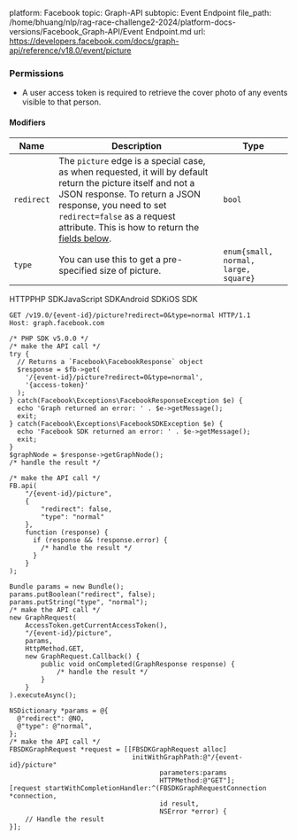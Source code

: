 platform: Facebook
topic: Graph-API
subtopic: Event Endpoint
file_path: /home/bhuang/nlp/rag-race-challenge2-2024/platform-docs-versions/Facebook_Graph-API/Event Endpoint.md
url: https://developers.facebook.com/docs/graph-api/reference/v18.0/event/picture


### Permissions

* A user access token is required to retrieve the cover photo of any events visible to that person.
    

#### Modifiers

| Name | Description | Type |
| --- | --- | --- |
| `redirect` | The `picture` edge is a special case, as when requested, it will by default return the picture itself and not a JSON response. To return a JSON response, you need to set `redirect=false` as a request attribute. This is how to return the [fields below](#readfields). | `bool` |
| `type` | You can use this to get a pre-specified size of picture. | `enum{small, normal, large, square}` |

HTTPPHP SDKJavaScript SDKAndroid SDKiOS SDK

    GET /v19.0/{event-id}/picture?redirect=0&type=normal HTTP/1.1
    Host: graph.facebook.com

    /* PHP SDK v5.0.0 */
    /* make the API call */
    try {
      // Returns a `Facebook\FacebookResponse` object
      $response = $fb->get(
        '/{event-id}/picture?redirect=0&type=normal',
        '{access-token}'
      );
    } catch(Facebook\Exceptions\FacebookResponseException $e) {
      echo 'Graph returned an error: ' . $e->getMessage();
      exit;
    } catch(Facebook\Exceptions\FacebookSDKException $e) {
      echo 'Facebook SDK returned an error: ' . $e->getMessage();
      exit;
    }
    $graphNode = $response->getGraphNode();
    /* handle the result */

    /* make the API call */
    FB.api(
        "/{event-id}/picture",
        {
            "redirect": false,
            "type": "normal"
        },
        function (response) {
          if (response && !response.error) {
            /* handle the result */
          }
        }
    );

    Bundle params = new Bundle();
    params.putBoolean("redirect", false);
    params.putString("type", "normal");
    /* make the API call */
    new GraphRequest(
        AccessToken.getCurrentAccessToken(),
        "/{event-id}/picture",
        params,
        HttpMethod.GET,
        new GraphRequest.Callback() {
            public void onCompleted(GraphResponse response) {
                /* handle the result */
            }
        }
    ).executeAsync();

    NSDictionary *params = @{
      @"redirect": @NO,
      @"type": @"normal",
    };
    /* make the API call */
    FBSDKGraphRequest *request = [[FBSDKGraphRequest alloc]
                                   initWithGraphPath:@"/{event-id}/picture"
                                          parameters:params
                                          HTTPMethod:@"GET"];
    [request startWithCompletionHandler:^(FBSDKGraphRequestConnection *connection,
                                          id result,
                                          NSError *error) {
        // Handle the result
    }];